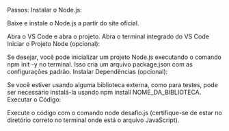 Passos:
Instalar o Node.js:

Baixe e instale o Node.js a partir do site oficial.

Abra o VS Code e abra o projeto.
Abra o terminal integrado do VS Code 
Iniciar o Projeto Node (opcional):

Se desejar, você pode inicializar um projeto Node.js executando o comando npm init -y no terminal. Isso cria um arquivo package.json com as configurações padrão.
Instalar Dependências (opcional):

Se você estiver usando alguma biblioteca externa, como para testes, pode ser necessário instalá-la usando npm install NOME_DA_BIBLIOTECA.
Executar o Código:

Execute o código com o comando node desafio.js (certifique-se de estar no diretório correto no terminal onde está o arquivo JavaScript).

